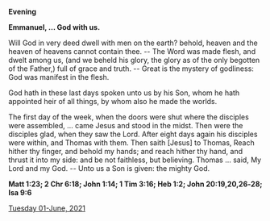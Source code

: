 **Evening**

**Emmanuel, ... God with us.**
 
Will God in very deed dwell with men on the earth? behold, heaven and the heaven of heavens cannot contain thee. -- The Word was made flesh, and dwelt among us, (and we beheld his glory, the glory as of the only begotten of the Father,) full of grace and truth. -- Great is the mystery of godliness: God was manifest in the flesh.
 
God hath in these last days spoken unto us by his Son, whom he hath appointed heir of all things, by whom also he made the worlds.
 
The first day of the week, when the doors were shut where the disciples were assembled, ... came Jesus and stood in the midst. Then were the disciples glad, when they saw the Lord. After eight days again his disciples were within, and Thomas with them. Then saith [Jesus] to Thomas, Reach hither thy finger, and behold my hands; and reach hither thy hand, and thrust it into my side: and be not faithless, but believing. Thomas ... said, My Lord and my God. -- Unto us a Son is given: the mighty God.  

**Matt 1:23; 2 Chr 6:18; John 1:14; 1 Tim 3:16; Heb 1:2; John 20:19,20,26‑28; Isa 9:6**

[Tuesday 01-June, 2021](https://t.me/daily_light)
